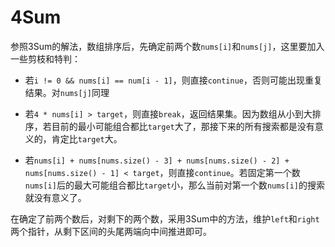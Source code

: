 # 4Sum

参照3Sum的解法，数组排序后，先确定前两个数``nums[i]``和``nums[j]``，这里要加入一些剪枝和特判：

- 若``i != 0 && nums[i] == num[i - 1]``，则直接``continue``，否则可能出现重复结果。对``nums[j]``同理

- 若``4 * nums[i] > target``，则直接``break``，返回结果集。因为数组从小到大排序，若目前的最小可能组合都比``target``大了，那接下来的所有搜索都是没有意义的，肯定比``target``大。

- 若``nums[i] + nums[nums.size() - 3] + nums[nums.size() - 2] + nums[nums.size() - 1] < target``，则直接``continue``。若固定第一个数``nums[i]``后的最大可能组合都比``target``小，那么当前对第一个数``nums[i]``的搜索就没有意义了。

在确定了前两个数后，对剩下的两个数，采用3Sum中的方法，维护``left``和``right``两个指针，从剩下区间的头尾两端向中间推进即可。
